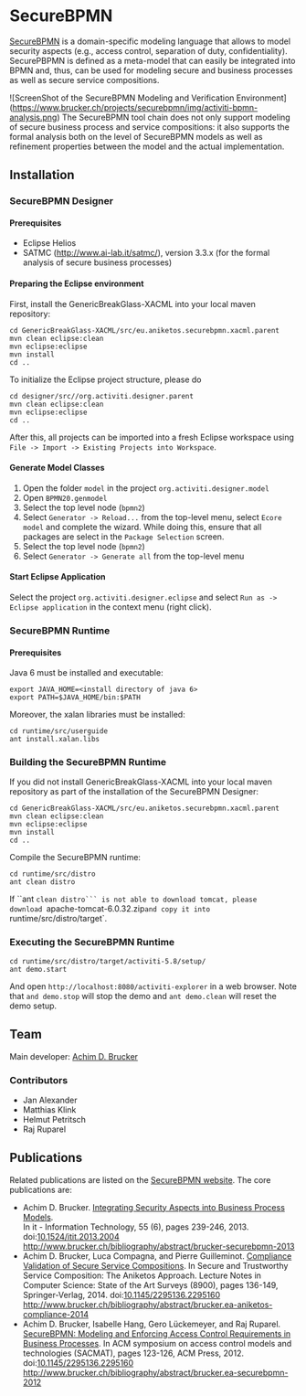 # SecureBPMN

[SecureBPMN](https://www.brucker.ch/projects/securebpmn/index.en.html)
is a domain-specific modeling language that allows to model security
aspects (e.g., access control, separation of duty,
confidentiality). SecurePBPMN is defined as a meta-model that can
easily be integrated into BPMN and, thus, can be used for modeling
secure and business processes as well as secure service compositions.

![ScreenShot of the SecureBPMN Modeling and Verification Environment] (https://www.brucker.ch/projects/securebpmn/img/activiti-bpmn-analysis.png)
The SecureBPMN tool chain does not only support modeling of secure business 
process and service compositions: it also supports the formal analysis both 
on the level of SecureBPMN models as well as refinement properties between 
the model and the actual implementation. 

## Installation

### SecureBPMN Designer

#### Prerequisites

* Eclipse Helios
* SATMC (http://www.ai-lab.it/satmc/), version 3.3.x
  (for the formal analysis of secure business processes)

#### Preparing the Eclipse environment

First, install the GenericBreakGlass-XACML into your local 
maven repository:
```
cd GenericBreakGlass-XACML/src/eu.aniketos.securebpmn.xacml.parent
mvn clean eclipse:clean 
mvn eclipse:eclipse 
mvn install 
cd ..
```

To initialize the Eclipse project structure, please do 
```
cd designer/src//org.activiti.designer.parent
mvn clean eclipse:clean 
mvn eclipse:eclipse
cd ..
```

After this, all projects can be imported into a fresh Eclipse
workspace using `File -> Import -> Existing Projects into Workspace`.

#### Generate Model Classes

1. Open the folder `model` in the project `org.activiti.designer.model`
2. Open `BPMN20.genmodel`
3. Select the top level node (`bpmn2`)
4. Select `Generator -> Reload...` from the top-level menu, select
   `Ecore model` and complete the wizard. While doing this, ensure
   that all packages are select in the `Package Selection` screen.
5. Select the top level node (`bpmn2`)
6. Select `Generator -> Generate all` from the top-level menu

#### Start Eclipse Application

Select the project `org.activiti.designer.eclipse` and select `Run as
-> Eclipse application` in the context menu (right click).

### SecureBPMN Runtime

#### Prerequisites

Java 6 must be installed and executable:
```
export JAVA_HOME=<install directory of java 6>
export PATH=$JAVA_HOME/bin:$PATH
```
Moreover, the xalan libraries must be installed:
```
cd runtime/src/userguide 
ant install.xalan.libs
```

### Building the SecureBPMN Runtime

If you did not install GenericBreakGlass-XACML into your local 
maven repository as part of the installation of the SecureBPMN 
Designer:
```
cd GenericBreakGlass-XACML/src/eu.aniketos.securebpmn.xacml.parent
mvn clean eclipse:clean 
mvn eclipse:eclipse 
mvn install 
cd ..
```

Compile the SecureBPMN runtime:
```
cd runtime/src/distro
ant clean distro 
```

If ``ant `clean distro``` is not able to download tomcat, please 
download `apache-tomcat-6.0.32.zip` and copy it into 
`runtime/src/distro/target`.

### Executing the SecureBPMN Runtime

```
cd runtime/src/distro/target/activiti-5.8/setup/
ant demo.start 
```

And open `http://localhost:8080/activiti-explorer` in a web browser. 
Note that `and demo.stop` will stop the demo and `ant demo.clean` will 
reset the demo setup.

## Team 

Main developer: [Achim D. Brucker](http://www.brucker.ch/)

### Contributors

* Jan Alexander
* Matthias Klink
* Helmut Petritsch
* Raj Ruparel

## Publications

Related publications are listed on the [SecureBPMN 
website](https://www.brucker.ch/projects/securebpmn/index.en.html). 
The core publications are:

* Achim D. Brucker. [Integrating Security Aspects into Business Process
  Models](http://www.brucker.ch/bibliography/download/2013/brucker-securebpmn-2013.pdf).  
  In it - Information Technology, 55 (6), pages 239-246, 2013.
  doi:[10.1524/itit.2013.2004](http://dx.doi.org/10.1524/itit.2013.2004)
  http://www.brucker.ch/bibliography/abstract/brucker-securebpmn-2013
* Achim D. Brucker, Luca Compagna, and Pierre Guilleminot. [Compliance
  Validation of Secure Service Compositions](http://www.brucker.ch/bibliography/download/2014/brucker.ea-aniketos-compliance-2014.pdf). 
  In Secure and Trustworthy Service Composition: The Aniketos Approach. 
  Lecture Notes in Computer Science: State of the Art Surveys (8900), 
  pages 136-149, Springer-Verlag, 2014.
  doi:[10.1145/2295136.2295160](http://dx.doi.org/10.1145/2295136.2295160)
  http://www.brucker.ch/bibliography/abstract/brucker.ea-aniketos-compliance-2014
* Achim D. Brucker, Isabelle Hang, Gero Lückemeyer, and Raj
  Ruparel. [SecureBPMN: Modeling and Enforcing Access Control
  Requirements in Business Processes](http://www.brucker.ch/bibliography/download/2012/brucker.ea-securebpmn-2012.pdf). 
  In ACM symposium on access control models and technologies (SACMAT), 
  pages 123-126, ACM Press, 2012.
  doi:[10.1145/2295136.2295160](http://dx.doi.org/10.1145/2295136.2295160)
  http://www.brucker.ch/bibliography/abstract/brucker.ea-securebpmn-2012
